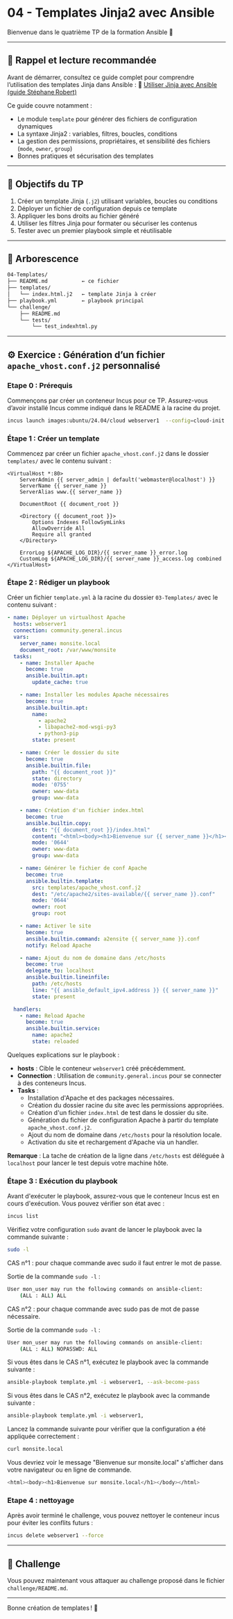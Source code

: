# 04 - Templates Jinja2 avec Ansible

Bienvenue dans le quatrième TP de la formation Ansible 🚀

---

## 🧠 Rappel et lecture recommandée

Avant de démarrer, consultez ce guide complet pour comprendre l’utilisation des templates Jinja dans Ansible :
🔗 [Utiliser Jinja avec Ansible (guide Stéphane Robert)](https://blog.stephane-robert.info/docs/infra-as-code/gestion-de-configuration/ansible/templates-jinja/)

Ce guide couvre notamment :

* Le module `template` pour générer des fichiers de configuration dynamiques
* La syntaxe Jinja2 : variables, filtres, boucles, conditions
* La gestion des permissions, propriétaires, et sensibilité des fichiers (`mode`, `owner`, `group`)
* Bonnes pratiques et sécurisation des templates

---

## 🌟 Objectifs du TP

1. Créer un template Jinja (`.j2`) utilisant variables, boucles ou conditions
2. Déployer un fichier de configuration depuis ce template
3. Appliquer les bons droits au fichier généré
4. Utiliser les filtres Jinja pour formater ou sécuriser les contenus
5. Tester avec un premier playbook simple et réutilisable

---

## 📁 Arborescence

```bash
04-Templates/
├── README.md           ← ce fichier
├── templates/
│   └── index.html.j2   ← template Jinja à créer
├── playbook.yml        ← playbook principal
└── challenge/
    ├── README.md
    └── tests/
        └── test_indexhtml.py
```

---

## ⚙️ Exercice : Génération d’un fichier `apache_vhost.conf.j2` personnalisé

### Etape 0 : Prérequis

Commençons par créer un conteneur Incus pour ce TP. Assurez-vous d’avoir
installé Incus comme indiqué dans le README à la racine du projet.

```bash
incus launch images:ubuntu/24.04/cloud webserver1  --config=cloud-init.user-data="$(cat ../cloud-config.yaml)"
```

### Étape 1 : Créer un template

Commencez par créer un fichier `apache_vhost.conf.j2` dans le dossier
`templates/` avec le contenu suivant :

```plaintext
<VirtualHost *:80>
    ServerAdmin {{ server_admin | default('webmaster@localhost') }}
    ServerName {{ server_name }}
    ServerAlias www.{{ server_name }}

    DocumentRoot {{ document_root }}

    <Directory {{ document_root }}>
        Options Indexes FollowSymLinks
        AllowOverride All
        Require all granted
    </Directory>

    ErrorLog ${APACHE_LOG_DIR}/{{ server_name }}_error.log
    CustomLog ${APACHE_LOG_DIR}/{{ server_name }}_access.log combined
</VirtualHost>
```

### Étape 2 : Rédiger un playbook

Créer un fichier `template.yml` à la racine du dossier `03-Templates/` avec le contenu suivant :

```yaml
- name: Déployer un virtualhost Apache
  hosts: webserver1
  connection: community.general.incus
  vars:
    server_name: monsite.local
    document_root: /var/www/monsite
  tasks:
    - name: Installer Apache
      become: true
      ansible.builtin.apt:
        update_cache: true

    - name: Installer les modules Apache nécessaires
      become: true
      ansible.builtin.apt:
        name:
          - apache2
          - libapache2-mod-wsgi-py3
          - python3-pip
        state: present

    - name: Créer le dossier du site
      become: true
      ansible.builtin.file:
        path: "{{ document_root }}"
        state: directory
        mode: '0755'
        owner: www-data
        group: www-data

    - name: Création d'un fichier index.html
      become: true
      ansible.builtin.copy:
        dest: "{{ document_root }}/index.html"
        content: "<html><body><h1>Bienvenue sur {{ server_name }}</h1></body></html>"
        mode: '0644'
        owner: www-data
        group: www-data

    - name: Générer le fichier de conf Apache
      become: true
      ansible.builtin.template:
        src: templates/apache_vhost.conf.j2
        dest: "/etc/apache2/sites-available/{{ server_name }}.conf"
        mode: '0644'
        owner: root
        group: root

    - name: Activer le site
      become: true
      ansible.builtin.command: a2ensite {{ server_name }}.conf
      notify: Reload Apache

    - name: Ajout du nom de domaine dans /etc/hosts
      become: true
      delegate_to: localhost
      ansible.builtin.lineinfile:
        path: /etc/hosts
        line: "{{ ansible_default_ipv4.address }} {{ server_name }}"
        state: present

  handlers:
    - name: Reload Apache
      become: true
      ansible.builtin.service:
        name: apache2
        state: reloaded
```

Quelques explications sur le playbook :

* **hosts** : Cible le conteneur `webserver1` créé précédemment.
* **Connection** : Utilisation de `community.general.incus` pour se connecter à des conteneurs Incus.
* **Tasks** :
  * Installation d'Apache et des packages nécessaires.
  * Création du dossier racine du site avec les permissions appropriées.
  * Création d'un fichier `index.html` de test dans le dossier du site.
  * Génération du fichier de configuration Apache à partir du template `apache_vhost.conf.j2`.
  * Ajout du nom de domaine dans `/etc/hosts` pour la résolution locale.
  * Activation du site et rechargement d'Apache via un handler.

**Remarque** : La tache de création de la ligne dans `/etc/hosts` est déléguée à
`localhost` pour lancer le test depuis votre machine hôte.

### Étape 3 : Exécution du playbook

Avant d'exécuter le playbook, assurez-vous que le conteneur Incus est en cours d'exécution. Vous pouvez vérifier son état avec :

```bash
incus list
```

Vérifiez votre configuration `sudo` avant de lancer le playbook avec la commande suivante :

```bash
sudo -l
```

CAS n°1 : pour chaque commande avec sudo il faut entrer le mot de passe.

Sortie de la commande `sudo -l` :
```bash
User mon_user may run the following commands on ansible-client:
    (ALL : ALL) ALL
```

CAS n°2 : pour chaque commande avec sudo pas de mot de passe nécessaire.

Sortie de la commande `sudo -l` :
```bash
User mon_user may run the following commands on ansible-client:
    (ALL : ALL) NOPASSWD: ALL
```

Si vous êtes dans le CAS n°1, exécutez le playbook avec la commande suivante :

```bash
ansible-playbook template.yml -i webserver1, --ask-become-pass
```

Si vous êtes dans le CAS n°2, exécutez le playbook avec la commande suivante :

```bash
ansible-playbook template.yml -i webserver1,
```

Lancez la commande suivante pour vérifier que la configuration a été appliquée correctement :

```bash
curl monsite.local
```

Vous devriez voir le message "Bienvenue sur monsite.local" s'afficher dans votre
navigateur ou en ligne de commande.

```bash
<html><body><h1>Bienvenue sur monsite.local</h1></body></html>
```

### Etape 4 : nettoyage

Après avoir terminé le challenge, vous pouvez nettoyer le conteneur incus pour éviter les
conflits futurs :

```bash
incus delete webserver1 --force
```

---

## 🧪 Challenge

Vous pouvez maintenant vous attaquer au challenge proposé dans le fichier `challenge/README.md`.

---

Bonne création de templates ! 🎨
